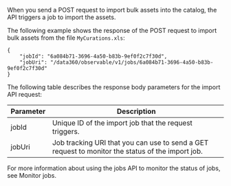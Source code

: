When you send a POST request to import bulk assets into the catalog, the API triggers a job to import the assets.

The following example shows the response of the POST request to import bulk assets from the file `MyCurations.xls`:

```
{
    "jobId": "6a084b71-3696-4a50-b83b-9ef0f2c7f30d",
    "jobUri": "/data360/observable/v1/jobs/6a084b71-3696-4a50-b83b-9ef0f2c7f30d"
}
```

The following table describes the response body parameters for the import API request:

| Parameter | Description |
|-----------|-------------|
| jobId | Unique ID of the import job that the request triggers. |
| jobUri | Job tracking URI that you can use to send a GET request to monitor the status of the import job. |

For more information about using the jobs API to monitor the status of jobs, see Monitor jobs.
